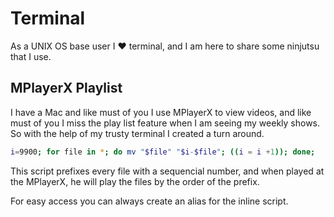 # Terminal

As a UNIX OS base user I :heart: terminal, and I am here to share some ninjutsu that I use.

## MPlayerX Playlist

I have a Mac and like must of you I use MPlayerX to view videos, and like must of you I miss the play list feature
when I am seeing my weekly shows. So with the help of my trusty terminal I created a turn around.

```bash
i=9900; for file in *; do mv "$file" "$i-$file"; ((i = i +1)); done;
```

This script prefixes every file with a sequencial number, and when played at the MPlayerX, he will
play the files by the order of the prefix.

For easy access you can always create an alias for the inline script.